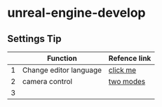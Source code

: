 # unreal-engine-develop

## Settings Tip

|    | Function   | Refence link  |
|--- |------------|---|
|  1 |   Change editor language|  [click me](https://github.dev/miseon119/unreal-engine-develop/blob/919fdd8144b24a514821d92fd08baaf3fa0cf0ea/settings_manual.md#L3) |
|  2 |  camera control | [two modes](https://github.dev/miseon119/unreal-engine-develop/blob/main/src/camera_ctl.md)  |
|  3 |   |   |